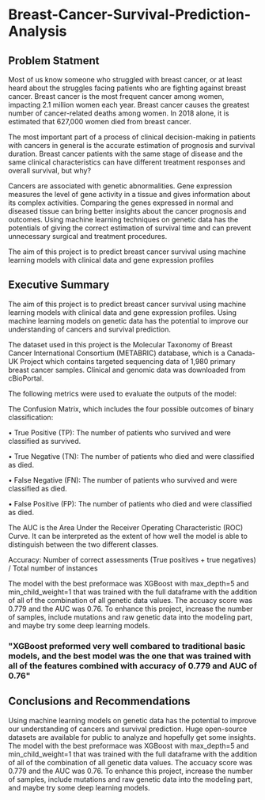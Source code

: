 # Breast-Cancer-Survival-Prediction-Analysis

## Problem Statment
Most of us know someone who struggled with breast cancer, or at least heard about the struggles facing patients who are fighting against breast cancer. Breast cancer is the most frequent cancer among women, impacting 2.1 million women each year. Breast cancer causes the greatest number of cancer-related deaths among women. In 2018 alone, it is estimated that 627,000 women died from breast cancer.

The most important part of a process of clinical decision-making in patients with cancers in general is the accurate estimation of prognosis and survival duration. Breast cancer patients with the same stage of disease and the same clinical characteristics can have different treatment responses and overall survival, but why?

Cancers are associated with genetic abnormalities. Gene expression measures the level of gene activity in a tissue and gives information about its complex activities. Comparing the genes expressed in normal and diseased tissue can bring better insights about the cancer prognosis and outcomes. Using machine learning techniques on genetic data has the potentials of giving the correct estimation of survival time and can prevent unnecessary surgical and treatment procedures.

The aim of this project is to predict breast cancer survival using machine learning models with clinical data and gene expression profiles

## Executive Summary
The aim of this project is to predict breast cancer survival using machine learning models with clinical data and gene expression profiles. Using machine learning models on genetic data has the potential to improve our understanding of cancers and survival prediction.

The dataset used in this project is the Molecular Taxonomy of Breast Cancer International Consortium (METABRIC) database, which is a Canada-UK Project which contains targeted sequencing data of 1,980 primary breast cancer samples. Clinical and genomic data was downloaded from cBioPortal.

The following metrics were used to evaluate the outputs of the model:

The Confusion Matrix, which includes the four possible outcomes of binary classification:

• True Positive (TP): The number of patients who survived and were classified as survived.

• True Negative (TN): The number of patients who died and were classified as died.

• False Negative (FN): The number of patients who survived and were classified as died.

• False Positive (FP): The number of patients who died and were classified as died.

The AUC is the Area Under the Receiver Operating Characteristic (ROC) Curve. It can be interpreted as the extent of how well the model is able to distinguish between the two different classes.

Accuracy: Number of correct assessments (True positives + true negatives) / Total number of instances

The model with the best preformace was XGBoost with max_depth=5 and min_child_weight=1 that was trained with the full dataframe with the addition of all of the combination of all genetic data values. The accuacy score was 0.779 and the AUC was 0.76. To enhance this project, increase the number of samples, include mutations and raw genetic data into the modeling part, and maybe try some deep learning models.

### "XGBoost preformed very well combared to traditional basic models, and the best model was the one that was trained with all of the features combined with accuracy of 0.779 and AUC of 0.76"


## Conclusions and Recommendations
Using machine learning models on genetic data has the potential to improve our understanding of cancers and survival prediction. Huge open-source datasets are available for public to analyze and hopefully get some insights. The model with the best preformace was XGBoost with max_depth=5 and min_child_weight=1 that was trained with the full dataframe with the addition of all of the combination of all genetic data values. The accuacy score was 0.779 and the AUC was 0.76. To enhance this project, increase the number of samples, include mutations and raw genetic data into the modeling part, and maybe try some deep learning models.
